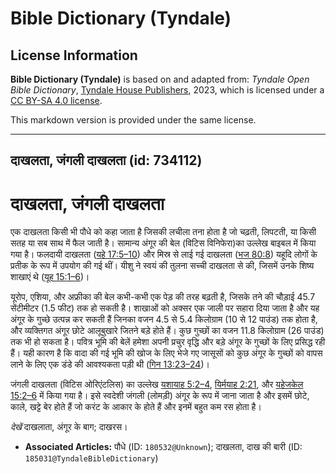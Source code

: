 # Bible Dictionary (Tyndale)

## License Information

**Bible Dictionary (Tyndale)** is based on and adapted from: _Tyndale Open Bible Dictionary_, [Tyndale House Publishers](https://tyndaleopenresources.com/), 2023, which is licensed under a [CC BY-SA 4.0 license](https://creativecommons.org/licenses/by-sa/4.0/legalcode.en).

This markdown version is provided under the same license.



--------------------------------

## दाखलता, जंगली दाखलता (id: 734112)

दाखलता, जंगली दाखलता
====================

एक दाखलता किसी भी पौधे को कहा जाता है जिसकी लचीला तना होता है जो चढ़ती, लिपटती, या किसी सतह या सब साथ में फैल जाती है। सामान्य अंगूर की बेल (विटिस विनिफेरा)का उल्लेख बाइबल में किया गया है। फलदायी दाखलता ([यहे 17:5–10](https://ref.ly/Ezek17:5-Ezek17:10)) और मिस्र से लाई गई दाखलता ([भज 80:8](https://ref.ly/Ps80:8)) यहूदि लोगों के प्रतीक के रूप में उपयोग की गई थीं। यीशु ने स्वयं की तुलना सच्ची दाखलता से की, जिसमें उनके शिष्य शाखाएं थे ([यूह 15:1–6](https://ref.ly/John15:1-John15:6))।

यूरोप, एशिया, और अफ्रीका की बेल कभी\-कभी एक पेड़ की तरह बढ़ती है, जिसके तने की चौड़ाई 45\.7 सेंटीमीटर (1\.5 फीट) तक हो सकती है। शाखाओं को अक्सर एक जाली पर सहारा दिया जाता है और यह अंगूर के गुच्छे उत्पन्न कर सकती हैं जिनका वजन 4\.5 से 5\.4 किलोग्राम (10 से 12 पाउंड) तक होता है, और व्यक्तिगत अंगूर छोटे आलूबुखारे जितने बड़े होते हैं। कुछ गुच्छों का वजन 11\.8 किलोग्राम (26 पाउंड) तक भी हो सकता है। पवित्र भूमि की बेलें हमेशा अपनी प्रचुर वृद्धि और बड़े अंगूर के गुच्छों के लिए प्रसिद्ध रही हैं। यही कारण है कि वादा की गई भूमि की खोज के लिए भेजे गए जासूसों को कुछ अंगूर के गुच्छों को वापस लाने के लिए एक डंडे की आवश्यकता पड़ी थी ([गिन 13:23–24](https://ref.ly/Num13:23-Num13:24))।

जंगली दाखलता (विटिस ओरिएंटलिस) का उल्लेख [यशायाह 5:2–4](https://ref.ly/Isa5:2-Isa5:4), [यिर्मयाह 2:21](https://ref.ly/Jer2:21), और [यहेजकेल 15:2–6](https://ref.ly/Ezek15:2-Ezek15:6) में किया गया है। इसे स्वदेशी जंगली (लोमड़ी) अंगूर के रूप में जाना जाता है और इसमें छोटे, काले, खट्टे बेर होते हैं जो करंट के आकार के होते हैं और इनमें बहुत कम रस होता है।

*देखें* दाखलाता, अंगूर के बाग; दाखरस। 

* **Associated Articles:** पौधे (ID: `180532@Unknown`); दाखलता, दाख की बारी  (ID: `185031@TyndaleBibleDictionary`)

